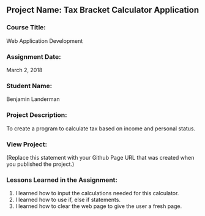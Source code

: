 ## Project Name:  Tax Bracket Calculator Application

### Course Title:
Web Application Development

### Assignment Date:  
March 2, 2018

### Student Name:  
Benjamin Landerman

### Project Description:
To create a program to calculate tax based on income and personal status.

### View Project:
(Replace this statement with your Github Page URL that was created when you 
 published the project.)

### Lessons Learned in the Assignment:
1. I learned how to input the calculations needed for this calculator.
2. I learned how to use if, else if statements.
3. I learned how to clear the web page to give the user a fresh page.

